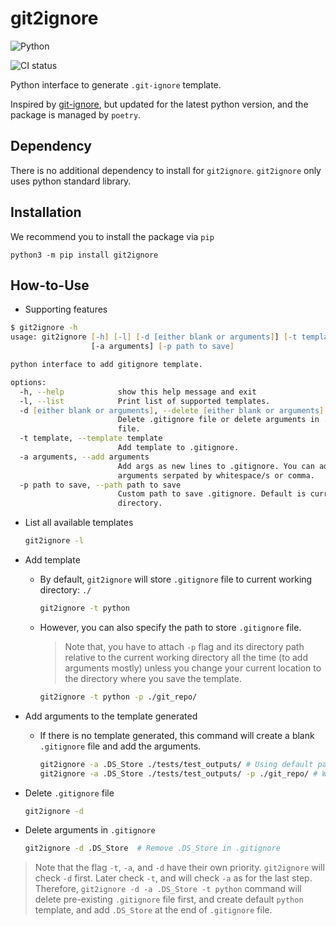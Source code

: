 
# git2ignore

![Python](https://img.shields.io/badge/python-3670A0?style=for-the-badge&logo=python&logoColor=ffdd54)

![CI status](https://github.com/kyoungseoun-chung/git2ignore/actions/workflows/git2ignore-action.yml/badge.svg)

Python interface to generate `.git-ignore` template.

Inspired by [git-ignore](https://github.com/qqpann/Git-ignore), but updated for the latest python version, and the package is managed by `poetry`.

## Dependency

There is no additional dependency to install for `git2ignore`. `git2ignore` only uses python standard library.

## Installation

We recommend you to install the package via `pip`

```zhs
python3 -m pip install git2ignore
```

## How-to-Use

- Supporting features

``` zsh
$ git2ignore -h
usage: git2ignore [-h] [-l] [-d [either blank or arguments]] [-t template]
                  [-a arguments] [-p path to save]

python interface to add gitignore template.

options:
  -h, --help            show this help message and exit
  -l, --list            Print list of supported templates.
  -d [either blank or arguments], --delete [either blank or arguments]
                        Delete .gitignore file or delete arguments in .gitignore
                        file.
  -t template, --template template
                        Add template to .gitignore.
  -a arguments, --add arguments
                        Add args as new lines to .gitignore. You can add multiple
                        arguments serpated by whitespace/s or comma.
  -p path to save, --path path to save
                        Custom path to save .gitignore. Default is current working
                        directory.
```

- List all available templates

  ```zsh
  git2ignore -l
  ```

- Add template
  - By default, `git2ignore` will store `.gitignore` file to current working directory: `./`

    ```zsh
    git2ignore -t python
    ```

  - However, you can also specify the path to store `.gitignore` file.

    > Note that, you have to attach `-p` flag and its directory path relative to the current working directory all the time (to add arguments mostly) unless you change your current location to the directory where you save the template.

    ```zsh
    git2ignore -t python -p ./git_repo/
    ```

- Add arguments to the template generated
  - If there is no template generated, this command will create a blank `.gitignore` file and add the arguments.

    ```zsh
    git2ignore -a .DS_Store ./tests/test_outputs/ # Using default path
    git2ignore -a .DS_Store ./tests/test_outputs/ -p ./git_repo/ # With custom path
    ```

- Delete `.gitignore` file

  ```zsh
  git2ignore -d
  ```

- Delete arguments in `.gitignore`

  ```zsh
  git2ignore -d .DS_Store  # Remove .DS_Store in .gitignore
  ```

> Note that the flag `-t`, `-a`, and `-d` have their own priority. `git2ignore` will check `-d` first. Later check `-t`, and will check `-a` as for the last step. Therefore, `git2ignore -d -a .DS_Store -t python` command will delete pre-existing `.gitignore` file first, and create default `python` template, and add `.DS_Store` at the end of `.gitignore` file.
